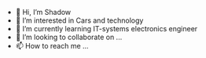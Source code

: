 - 👋 Hi, I’m Shadow 
- 👀 I’m interested in Cars and technology
- 🌱 I’m currently learning IT-systems electronics engineer
- 💞️ I’m looking to collaborate on ...
- 📫 How to reach me ...

<!---
Harun9595/Harun9595 is a ✨ special ✨ repository because its `README.md` (this file) appears on your GitHub profile.
You can click the Preview link to take a look at your changes.
--->
